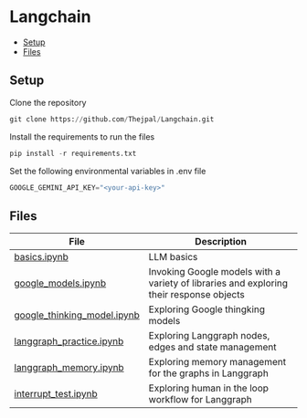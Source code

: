 # Langchain

* [Setup](#Setup)
* [Files](#Files)

## Setup
Clone the repository
```python
git clone https://github.com/Thejpal/Langchain.git
```
Install the requirements to run the files
```python
pip install -r requirements.txt
```
Set the following environmental variables in .env file
```python
GOOGLE_GEMINI_API_KEY="<your-api-key>"
```

## Files
|File|Description|
|--- |--- |
|[basics.ipynb](/basics.ipynb)|LLM basics|
|[google_models.ipynb](/google_models.ipynb)|Invoking Google models with a variety of libraries and exploring their response objects|
|[google_thinking_model.ipynb](/google_thinking_model.ipynb)|Exploring Google thingking models|
|[langgraph_practice.ipynb](langgraph_practice.ipynb)|Exploring Langgraph nodes, edges and state management|
|[langgraph_memory.ipynb](langgraph_memory.ipynb)|Exploring memory management for the graphs in Langgraph|
|[interrupt_test.ipynb](/interrupt_test.ipynb)|Exploring human in the loop workflow for Langgraph|
